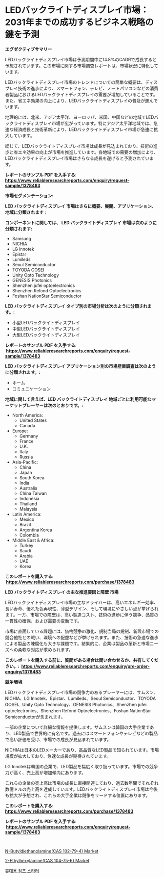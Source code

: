 <p><h1>LEDバックライトディスプレイ市場：2031年までの成功するビジネス戦略の鍵を予測</h1></p><p><strong>エグゼクティブサマリー</strong></p>
<p><p>LEDバックライトディスプレイ市場は予測期間中に14.8%のCAGRで成長すると予想されています。この市場に関する市場調査レポートは、市場状況に特化しています。</p><p>LEDバックライトディスプレイ市場のトレンドについての簡単な概要は、ディスプレイ技術の進歩により、スマートフォン、テレビ、ノートパソコンなどの消費者製品におけるLEDバックライトディスプレイの需要が増加していることです。また、省エネ効果の向上により、LEDバックライトディスプレイの普及が進んでいます。</p><p>地理的には、北米、アジア太平洋、ヨーロッパ、米国、中国などの地域でLEDバックライトディスプレイ市場が広がっています。特にアジア太平洋地域では、急速な経済成長と技術革新により、LEDバックライトディスプレイ市場が急速に拡大しています。</p><p>総じて、LEDバックライトディスプレイ市場は成長が見込まれており、技術の進歩と省エネ効果の向上が市場を推進しています。各地域での需要の増加により、LEDバックライトディスプレイ市場はさらなる成長を遂げると予測されています。</p></p>
<p><strong>レポートのサンプル PDF を入手する: <a href="https://www.reliableresearchreports.com/enquiry/request-sample/1378483">https://www.reliableresearchreports.com/enquiry/request-sample/1378483</a></strong></p>
<p><strong>市場セグメンテーション:</strong></p>
<p><strong> LED バックライトディスプレイ 市場はさらに概要、展開、アプリケーション、地域に分類されます :</strong></p>
<p><strong>コンポーネントに関しては、 LED バックライトディスプレイ 市場は次のように分類されます: &nbsp;</strong></p>
<p><ul><li>Samsung</li><li>NICHIA</li><li>LG Innotek</li><li>Epistar</li><li>Lumileds</li><li>Seoul Semiconductor</li><li>TOYODA GOSEI</li><li>Unity Opto Technology</li><li>GENESIS Photonics</li><li>Shenzhen jufei optoelectronics</li><li>Shenzhen Refond Optoelectronics</li><li>Foshan NationStar Semiconductor</li></ul></p>
<p><strong> LED バックライトディスプレイ タイプ別の市場分析は次のように分類されます。:</strong></p>
<p><ul><li>小型LEDバックライトディスプレイ</li><li>中型LEDバックライトディスプレイ</li><li>大型LEDバックライトディスプレイ</li></ul></p>
<p><strong>レポートのサンプル PDF を入手する: &nbsp;<a href="https://www.reliableresearchreports.com/enquiry/request-sample/1378483">https://www.reliableresearchreports.com/enquiry/request-sample/1378483</a></strong></p>
<p><strong> LED バックライトディスプレイ アプリケーション別の市場産業調査は次のように分類されます。:</strong></p>
<p><ul><li>ホーム</li><li>コミュニケーション</li></ul></p>
<p><strong>地域に関して言えば、LED バックライトディスプレイ 地域ごとに利用可能なマーケットプレーヤーは次のとおりです。:</strong></p>
<p><ul>
    <li>
        North America:
        <ul>
            <li>United States</li>
            <li>Canada</li>
        </ul>
    </li>
    <li>
        Europe:
        <ul>
            <li>Germany</li>
            <li>France</li>
            <li>U.K.</li>
            <li>Italy</li>
            <li>Russia</li>
        </ul>
    </li>
    <li>
        Asia-Pacific:
        <ul>
            <li>China</li>
            <li>Japan</li>
            <li>South Korea</li>
            <li>India</li>
            <li>Australia</li>
            <li>China Taiwan</li>
            <li>Indonesia</li>
            <li>Thailand</li>
            <li>Malaysia</li>
        </ul>
    </li>
    <li>
        Latin America:
        <ul>
            <li>Mexico</li>
            <li>Brazil</li>
            <li>Argentina Korea</li>
            <li>Colombia</li>
        </ul>
    </li>
    <li>
        Middle East & Africa:
        <ul>
            <li>Turkey</li>
            <li>Saudi</li>
            <li>Arabia</li>
            <li>UAE</li>
            <li>Korea</li>
        </ul>
    </li>
    </ul></p>
<p><strong>このレポートを購入する: &nbsp;<a href="https://www.reliableresearchreports.com/purchase/1378483">https://www.reliableresearchreports.com/purchase/1378483</a></strong></p>
<p><strong>LED バックライトディスプレイ の主な推進要因と障壁 市場</strong></p>
<p><p>LEDバックライトディスプレイ市場の主なドライバーは、高いエネルギー効率、長い寿命、優れた色再現性、薄型デザイン、そして環境にやさしい点が挙げられます。一方、市場での障壁は、高い製造コスト、技術の進歩に伴う競争、品質の一貫性の確保、および需要の変動です。</p><p>市場に直面している課題には、価格競争の激化、規制当局の規制、新興市場での競合他社との戦い、環境への配慮などが挙げられます。また、技術の急速な進歩による製品の陳腐化も大きな課題です。結果的に、企業は製品の革新と市場ニーズへの柔軟な対応が求められます。</p></p>
<p><strong>このレポートを購入する前に、質問がある場合は問い合わせるか、共有してください。:&nbsp; <a href="https://www.reliableresearchreports.com/enquiry/pre-order-enquiry/1378483">https://www.reliableresearchreports.com/enquiry/pre-order-enquiry/1378483</a></strong></p>
<p><strong>競争環境</strong></p>
<p><p>LEDバックライトディスプレイ市場の競争力のあるプレーヤーには、サムスン、NICHIA、LG Innotek、Epistar、Lumileds、Seoul Semiconductor、TOYODA GOSEI、Unity Opto Technology、GENESIS Photonics、Shenzhen jufei optoelectronics、Shenzhen Refond Optoelectronics、Foshan NationStar Semiconductorが含まれます。</p><p>一部の企業について詳細な情報を提供します。サムスンは韓国の大手企業であり、LED製品で世界的に有名です。過去にはスマートフォンやテレビなどの製品で高い評価を受け、市場での成長が見込まれています。</p><p>NICHIAは日本のLEDメーカーであり、高品質なLED製品で知られています。市場規模が拡大しており、急速な成長が期待されています。</p><p>LG Innotekは韓国の企業で、LED製品を幅広く取り扱っています。市場での競争力が高く、売上高が増加傾向にあります。</p><p>これらの企業の売上高は市場の成長に直接関連しており、過去数年間でそれぞれ数億ドルの売上高を達成しています。LEDバックライトディスプレイ市場は今後も拡大が予想され、これらの大手企業は競争をリードする位置にあります。</p></p>
<p><strong>このレポートを購入する: &nbsp; <a href="https://www.reliableresearchreports.com/purchase/1378483">https://www.reliableresearchreports.com/purchase/1378483</a></strong></p>
<p><strong>レポートのサンプル PDF を入手する: &nbsp;<a href="https://www.reliableresearchreports.com/enquiry/request-sample/1378483">https://www.reliableresearchreports.com/enquiry/request-sample/1378483</a></strong><strong></strong></p>
<p>&nbsp;</p>
<p><p><a href="https://github.com/lylyparadise/Market-Research-Report-List-2/blob/main/n-butyldiethanolaminecas-102-79-4-market.md">N-Butyldiethanolamine(CAS 102-79-4) Market</a></p><p><a href="https://github.com/GroverBarry/Market-Research-Report-List-4/blob/main/2-ethylhexylaminecas-104-75-6-market.md">2-Ethylhexylamine(CAS 104-75-6) Market</a></p><p><a href="https://medium.com/@honeypie6456/%ED%9C%B4%EB%8C%80%EC%9A%A9-%EC%A0%90%ED%94%84-%EC%8A%A4%ED%83%80%ED%84%B0-%EC%8B%9C%EC%9E%A5%EC%9D%98-%ED%86%B5%EC%B0%B0-%EC%8B%9C%EC%9E%A5-%EB%8F%99%ED%96%A5-%EC%84%B1%EC%9E%A5-2024%EB%85%84%EB%B6%80%ED%84%B0-2031%EB%85%84%EA%B9%8C%EC%A7%80-%EC%98%88%EC%83%81-%EC%9D%B4%EC%9D%B5-48013dd1d7ed">휴대용 점프 스타터</a></p></p>